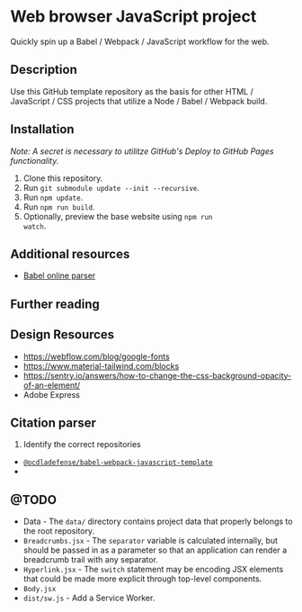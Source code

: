 

# Web browser JavaScript project
Quickly spin up a Babel / Webpack / JavaScript workflow for the web.

## Description
Use this GitHub template repository as the basis for other HTML / JavaScript / CSS projects that utilize a Node / Babel / Webpack build.

## Installation
_Note: A secret is necessary to utilitze GitHub's Deploy to GitHub Pages functionality._
1. Clone this repository.
2. Run <code>git submodule update --init --recursive</code>.
3. Run <code>npm update</code>.
4. Run <code>npm run build</code>.
5. Optionally, preview the base website using <code>npm run watch</code>.

## Additional resources
* [Babel online parser](https://babeljs.io/repl/#?browsers=defaults)

## Further reading



## Design Resources
* https://webflow.com/blog/google-fonts
* https://www.material-tailwind.com/blocks
* https://sentry.io/answers/how-to-change-the-css-background-opacity-of-an-element/
* Adobe Express

## Citation parser
1. Identify the correct repositories
  * [<code>@ocdladefense/babel-webpack-javascript-template</code>](https://github.com/ocdladefense/babel-webpack-javascript-template)
  * 


## @TODO
* Data - The <code>data/</code> directory contains project data that properly belongs to the root repository.
* <code>Breadcrumbs.jsx</code> - The <code>separator</code> variable is calculated internally, but should be passed in as a parameter so that an application can render a breadcrumb trail with any separator.
* <code>Hyperlink.jsx</code> - The <code>switch</code> statement may be encoding JSX elements that could be made more explicit through top-level components.
* <code>Body.jsx</code>
* <code>dist/sw.js</code> - Add a Service Worker.
